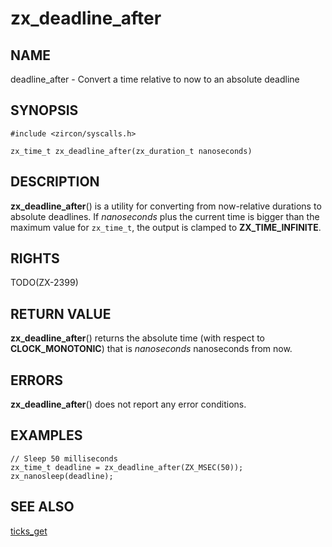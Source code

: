 # zx_deadline_after

## NAME

<!-- Updated by scripts/update-docs-from-abigen, do not edit this section manually. -->

deadline_after - Convert a time relative to now to an absolute deadline

## SYNOPSIS

```
#include <zircon/syscalls.h>

zx_time_t zx_deadline_after(zx_duration_t nanoseconds)
```

## DESCRIPTION

**zx_deadline_after**() is a utility for converting from now-relative durations
to absolute deadlines. If *nanoseconds* plus the current time is bigger than the
maximum value for ``zx_time_t``, the output is clamped to **ZX_TIME_INFINITE**.

## RIGHTS

<!-- Updated by scripts/update-docs-from-abigen, do not edit this section manually. -->

TODO(ZX-2399)

## RETURN VALUE

**zx_deadline_after**() returns the absolute time (with respect to **CLOCK_MONOTONIC**)
that is *nanoseconds* nanoseconds from now.

## ERRORS

**zx_deadline_after**() does not report any error conditions.

## EXAMPLES

```
// Sleep 50 milliseconds
zx_time_t deadline = zx_deadline_after(ZX_MSEC(50));
zx_nanosleep(deadline);
```

## SEE ALSO

[ticks_get](ticks_get.md)
